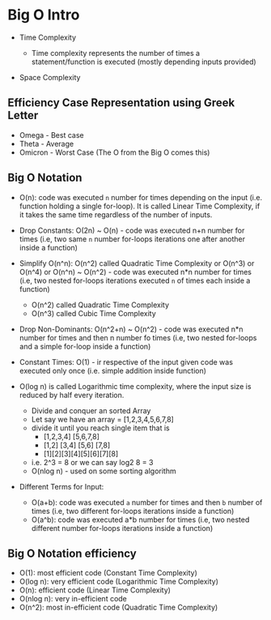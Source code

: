 # Big O Intro

- Time Complexity
  - Time complexity represents the number of times a statement/function is executed (mostly depending inputs provided)

- Space Complexity

## Efficiency Case Representation using Greek Letter

- Omega - Best case
- Theta - Average
- Omicron - Worst Case (The O from the Big O comes this)

## Big O Notation

- O(n): code was executed `n` number for times depending on the input (i.e. function holding a single for-loop). It is called Linear Time Complexity, if it takes the same time regardless of the number of inputs.

- Drop Constants: O(2n) ~ O(n) - code was executed n+n number for times (i.e, two same `n` number for-loops iterations one after another inside a function)

- Simplify O(n^n): O(n^2) called Quadratic Time Complexity or O(n^3) or O(n^4) or O(n^n) ~ O(n^2) - code was executed n\*n number for times (i.e, two nested for-loops iterations executed `n` of times each inside a function)
  - O(n^2) called Quadratic Time Complexity
  - O(n^3) called Cubic Time Complexity

- Drop Non-Dominants: O(n^2+n) ~ O(n^2) - code was executed n\*n number for times and then n number fo times (i.e, two nested for-loops and a simple for-loop inside a function)

- Constant Times: O(1) - ir respective of the input given code was executed only once (i.e. simple addition inside function)

- O(log n) is called Logarithmic time complexity, where the input size is reduced by half every iteration.
  - Divide and conquer an sorted Array
  - Let say we have an array = [1,2,3,4,5,6,7,8]
  - divide it until you reach single item that is
    - [1,2,3,4] [5,6,7,8]
    - [1,2] [3,4] [5,6] [7,8]
    - [1][2][3][4][5][6][7][8]
  - i.e. 2^3 = 8 or we can say log2 8 = 3
  - O(nlog n) - used on some sorting algorithm

- Different Terms for Input:
  - O(a+b): code was executed `a` number for times and then `b` number of times (i.e, two different for-loops iterations inside a function)
  - O(a^b): code was executed a\*b number for times (i.e, two nested different number for-loops iterations inside a function)

## Big O Notation efficiency

- O(1): most efficient code (Constant Time Complexity)
- O(log n): very efficient code (Logarithmic Time Complexity)
- O(n): efficient code (Linear Time Complexity)
- O(nlog n): very in-efficient code
- O(n^2): most in-efficient code (Quadratic Time Complexity)
